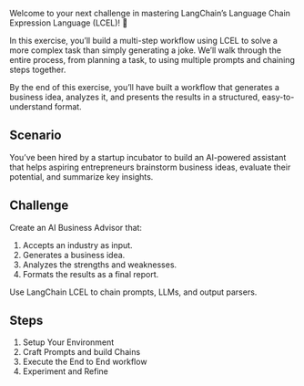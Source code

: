 Welcome to your next challenge in mastering LangChain’s Language Chain Expression Language (LCEL)! 🎯

In this exercise, you’ll build a multi-step workflow using LCEL to solve a more complex task than simply generating a joke. We’ll walk through the entire process, from planning a task, to using multiple prompts and chaining steps together.

By the end of this exercise, you’ll have built a workflow that generates a business idea, analyzes it, and presents the results in a structured, easy-to-understand format.

## Scenario

You’ve been hired by a startup incubator to build an AI-powered assistant that helps aspiring entrepreneurs brainstorm business ideas, evaluate their potential, and summarize key insights.


## Challenge

Create an AI Business Advisor that:

1. Accepts an industry as input.
2. Generates a business idea.
3. Analyzes the strengths and weaknesses.
4. Formats the results as a final report.

Use LangChain LCEL to chain prompts, LLMs, and output parsers.


## Steps

1. Setup Your Environment
2. Craft Prompts and build Chains
3. Execute the End to End workflow
4. Experiment and Refine
